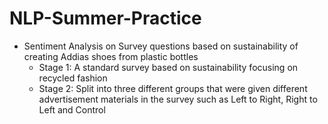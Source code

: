 # NLP-Summer-Practice
  - Sentiment Analysis on Survey questions based on sustainability of creating Addias shoes from plastic bottles
    - Stage 1: A standard survey based on sustainability focusing on recycled fashion 
    - Stage 2: Split into three different groups that were given different advertisement materials in the survey such as Left to Right, Right to Left and Control
